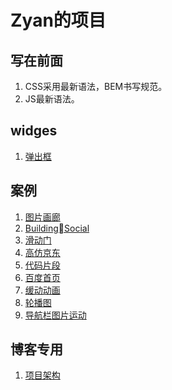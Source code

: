 # Zyan的项目

## 写在前面

1. CSS采用最新语法，BEM书写规范。
1. JS最新语法。

## widges

1. [弹出框](./Modals/index.html)

## 案例

1. [图片画廊](./Gallery/)
1. [BuildingSocial](./BuildingSocial/index.html)
1. [滑动门](./滑动门)
1. [高仿京东](./高仿京东)
1. [代码片段](./codeSnippets)
1. [百度首页](./百度首页)
1. [缓动动画](./JS缓动动画)
1. [轮播图](./轮播图)
1. [导航栏图片运动](./导航栏图片运动)

## 博客专用

1. [项目架构](./项目架构)